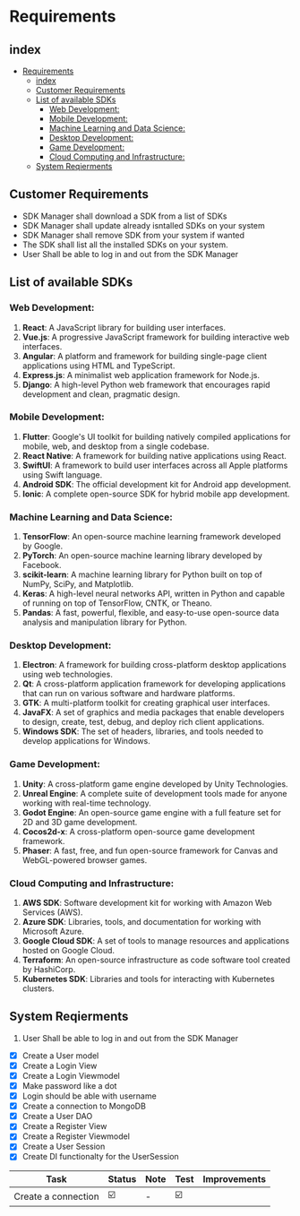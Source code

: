 # Requirements

## index
- [Requirements](#requirements)
  - [index](#index)
  - [Customer Requirements](#customer-requirements)
  - [List of available SDKs](#list-of-available-sdks)
    - [Web Development:](#web-development)
    - [Mobile Development:](#mobile-development)
    - [Machine Learning and Data Science:](#machine-learning-and-data-science)
    - [Desktop Development:](#desktop-development)
    - [Game Development:](#game-development)
    - [Cloud Computing and Infrastructure:](#cloud-computing-and-infrastructure)
  - [System Reqierments](#system-reqierments)


## Customer Requirements 
* SDK Manager shall download a SDK from a list of SDKs
* SDK Manager shall update already isntalled SDKs on your system
* SDK Manager shall remove SDK from your system if wanted
* The SDK shall list all the installed SDKs on your system.
* User Shall be able to log in and out from the SDK Manager


## List of available SDKs
### Web Development:
1. **React**: A JavaScript library for building user interfaces.
2. **Vue.js**: A progressive JavaScript framework for building interactive web interfaces.
3. **Angular**: A platform and framework for building single-page client applications using HTML and TypeScript.
4. **Express.js**: A minimalist web application framework for Node.js.
5. **Django**: A high-level Python web framework that encourages rapid development and clean, pragmatic design.

### Mobile Development:
1. **Flutter**: Google's UI toolkit for building natively compiled applications for mobile, web, and desktop from a single codebase.
2. **React Native**: A framework for building native applications using React.
3. **SwiftUI**: A framework to build user interfaces across all Apple platforms using Swift language.
4. **Android SDK**: The official development kit for Android app development.
5. **Ionic**: A complete open-source SDK for hybrid mobile app development.

### Machine Learning and Data Science:
1. **TensorFlow**: An open-source machine learning framework developed by Google.
2. **PyTorch**: An open-source machine learning library developed by Facebook.
3. **scikit-learn**: A machine learning library for Python built on top of NumPy, SciPy, and Matplotlib.
4. **Keras**: A high-level neural networks API, written in Python and capable of running on top of TensorFlow, CNTK, or Theano.
5. **Pandas**: A fast, powerful, flexible, and easy-to-use open-source data analysis and manipulation library for Python.

### Desktop Development:
1. **Electron**: A framework for building cross-platform desktop applications using web technologies.
2. **Qt**: A cross-platform application framework for developing applications that can run on various software and hardware platforms.
3. **GTK**: A multi-platform toolkit for creating graphical user interfaces.
4. **JavaFX**: A set of graphics and media packages that enable developers to design, create, test, debug, and deploy rich client applications.
5. **Windows SDK**: The set of headers, libraries, and tools needed to develop applications for Windows.

### Game Development:
1. **Unity**: A cross-platform game engine developed by Unity Technologies.
2. **Unreal Engine**: A complete suite of development tools made for anyone working with real-time technology.
3. **Godot Engine**: An open-source game engine with a full feature set for 2D and 3D game development.
4. **Cocos2d-x**: A cross-platform open-source game development framework.
5. **Phaser**: A fast, free, and fun open-source framework for Canvas and WebGL-powered browser games.

### Cloud Computing and Infrastructure:
1. **AWS SDK**: Software development kit for working with Amazon Web Services (AWS).
2. **Azure SDK**: Libraries, tools, and documentation for working with Microsoft Azure.
3. **Google Cloud SDK**: A set of tools to manage resources and applications hosted on Google Cloud.
4. **Terraform**: An open-source infrastructure as code software tool created by HashiCorp.
5. **Kubernetes SDK**: Libraries and tools for interacting with Kubernetes clusters.

## System Reqierments

1. User Shall be able to log in and out from the SDK Manager



- [x] Create a User model
- [x] Create a Login View 
- [x] Create a Login Viewmodel
- [x] Make password like a dot
- [x] Login should be able with username
- [x] Create a connection to MongoDB
- [x] Create a User DAO 
- [x] Create a Register View
- [x] Create a Register Viewmodel
- [x] Create a User Session 
- [x] Create DI functionalty for the UserSession

| Task | Status | Note| Test| Improvements|
|------|-----------|-----------|------| ----- |
|Create a connection | :ballot_box_with_check:| - | :ballot_box_with_check:| |




